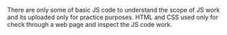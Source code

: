 There are only some of basic JS code to understand the scope of JS work and its uploaded only for practice purposes.
HTML and CSS used only for check through a web page and inspect the JS code work. 
